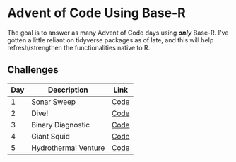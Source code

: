 # Advent of Code Using Base-R

The goal is to answer as many Advent of Code days using ***only*** Base-R. I've gotten a little reliant on tidyverse packages as of late, and this will help refresh/strengthen 
the functionalities native to R. 

## Challenges

| Day | Description | Link
| --- | --- | ---
| 1 | Sonar Sweep | [Code](https://github.com/basilkhuder/Advent_of_Code_2021/blob/main/day1.R)
| 2 | Dive! | [Code](https://github.com/basilkhuder/Advent_of_Code_2021/blob/main/day2.R)
| 3 | Binary Diagnostic | [Code](https://github.com/basilkhuder/Advent_of_Code_2021/blob/main/day3.R)
| 4 | Giant Squid  | [Code](https://github.com/basilkhuder/Advent_of_Code_2021/blob/main/day4.R)
| 5 | Hydrothermal Venture  | [Code](https://github.com/basilkhuder/Advent_of_Code_2021/blob/main/day5.R)

